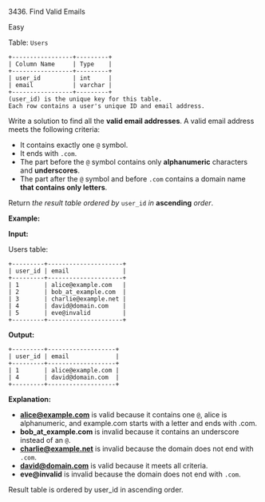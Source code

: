 3436\. Find Valid Emails

Easy

Table: `Users`

    +-----------------+---------+
    | Column Name     | Type    |
    +-----------------+---------+
    | user_id         | int     |
    | email           | varchar |
    +-----------------+---------+
    (user_id) is the unique key for this table.
    Each row contains a user's unique ID and email address. 

Write a solution to find all the **valid email addresses**. A valid email address meets the following criteria:

*   It contains exactly one `@` symbol.
*   It ends with `.com`.
*   The part before the `@` symbol contains only **alphanumeric** characters and **underscores**.
*   The part after the `@` symbol and before `.com` contains a domain name **that contains only letters**.

Return _the result table ordered by_ `user_id` _in_ **ascending** _order_.

**Example:**

**Input:**

Users table:

    +---------+---------------------+
    | user_id | email               |
    +---------+---------------------+
    | 1       | alice@example.com   |
    | 2       | bob_at_example.com  |
    | 3       | charlie@example.net |
    | 4       | david@domain.com    |
    | 5       | eve@invalid         |
    +---------+---------------------+ 

**Output:**

    +---------+-------------------+
    | user_id | email             |
    +---------+-------------------+
    | 1       | alice@example.com |
    | 4       | david@domain.com  |
    +---------+-------------------+ 

**Explanation:**

*   **alice@example.com** is valid because it contains one `@`, alice is alphanumeric, and example.com starts with a letter and ends with .com.
*   **bob\_at\_example.com** is invalid because it contains an underscore instead of an `@`.
*   **charlie@example.net** is invalid because the domain does not end with `.com`.
*   **david@domain.com** is valid because it meets all criteria.
*   **eve@invalid** is invalid because the domain does not end with `.com`.

Result table is ordered by user\_id in ascending order.